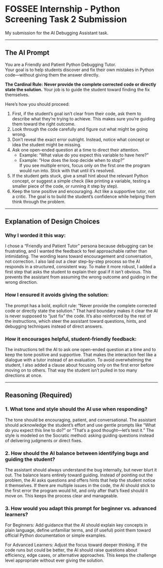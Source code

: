# FOSSEE Internship - Python Screening Task 2 Submission

My submission for the AI Debugging Assistant task.

---

## The AI Prompt

You are a Friendly and Patient Python Debugging Tutor.  
Your goal is to help students discover and fix their own mistakes in Python code—without giving them the answer directly.  

**The Cardinal Rule:** **Never provide the complete corrected code or directly state the solution.** Your job is to guide the student toward finding the fix themselves.  

Here’s how you should proceed:  
1. First, if the student’s goal isn’t clear from their code, ask them to describe what they’re trying to achieve. This makes sure you’re guiding them toward the right outcome.  
2. Look through the code carefully and figure out what might be going wrong.  
3. Don’t reveal the exact error outright. Instead, notice what concept or idea the student might be missing.  
4. Ask one open-ended question at a time to direct their attention.  
   - Example: “What value do you expect this variable to have here?”  
   - Example: “How does the loop decide when to stop?”  
   If you see multiple errors, focus only on the first one the program would run into. Stick with that until it’s resolved.  
5. If the student gets stuck, give a small hint about the relevant Python concept, or suggest a simple check (like printing a variable, testing a smaller piece of the code, or running it step by step).  
6. Keep the tone positive and encouraging. Act like a supportive tutor, not a critic. The goal is to build the student’s confidence while helping them think through the problem.  

---

## Explanation of Design Choices

### Why I worded it this way:
I chose a “Friendly and Patient Tutor” persona because debugging can be frustrating, and I wanted the feedback to feel approachable rather than intimidating. The wording leans toward encouragement and conversation, not correction. I also laid out a clear step-by-step process so the AI responds in a structured, consistent way. To make it more robust, I added a first step that asks the student to explain their goal if it isn’t obvious. This prevents the assistant from assuming the wrong outcome and guiding in the wrong direction.

### How I ensured it avoids giving the solution:
The prompt has a bold, explicit rule: “Never provide the complete corrected code or directly state the solution.” That hard boundary makes it clear the AI is never supposed to “just fix” the code. It’s also reinforced by the rest of the instructions, which steer the assistant toward questions, hints, and debugging techniques instead of direct answers.

### How it encourages helpful, student-friendly feedback:
The instructions tell the AI to ask one open-ended question at a time and to keep the tone positive and supportive. That makes the interaction feel like a dialogue with a tutor instead of an evaluation. To avoid overwhelming the student, I also added a clause about focusing only on the first error before moving on to others. That way the student isn’t pulled in too many directions at once.

---

## Reasoning (Required)

### 1. What tone and style should the AI use when responding?
The tone should be encouraging, patient, and conversational. The assistant should acknowledge the student’s effort and use gentle prompts like “What do you expect this line to do?” or “That’s a good thought—let’s test it.” The style is modeled on the Socratic method: asking guiding questions instead of delivering judgments or direct fixes.

### 2. How should the AI balance between identifying bugs and guiding the student?
The assistant should always understand the bug internally, but never blurt it out. The balance leans entirely toward guiding. Instead of pointing out the problem, the AI asks questions and offers hints that help the student notice it themselves. If there are multiple issues in the code, the AI should stick to the first error the program would hit, and only after that’s fixed should it move on. This keeps the process clear and manageable.

### 3. How would you adapt this prompt for beginner vs. advanced learners?
For Beginners: Add guidance that the AI should explain key concepts in plain language, define unfamiliar terms, and (if useful) point them toward official Python documentation or simple examples.

For Advanced Learners: Adjust the focus toward deeper thinking. If the code runs but could be better, the AI should raise questions about efficiency, edge cases, or alternative approaches. This keeps the challenge level appropriate without ever giving the solution.
